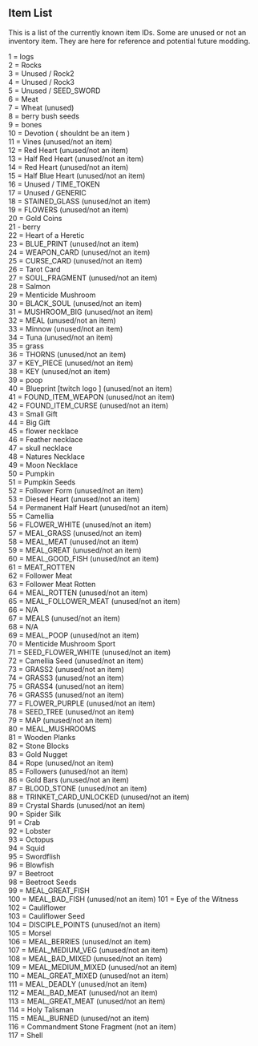 ## Item List

This is a list of the currently known item IDs. Some are unused or not an inventory item. They are here for reference and potential future modding.


1 = logs  
2 = Rocks  
3 = Unused / Rock2  
4 = Unused / Rock3  
5 = Unused / SEED_SWORD  
6 = Meat  
7 = Wheat (unused)  
8 = berry bush seeds  
9 = bones  
10 = Devotion ( shouldnt be an item )  
11 = Vines (unused/not an item)  
12 = Red Heart (unused/not an item)  
13 = Half Red Heart (unused/not an item)  
14 = Red Heart (unused/not an item)  
15 = Half Blue Heart (unused/not an item)  
16 = Unused / TIME_TOKEN  
17 = Unused / GENERIC  
18 = STAINED_GLASS (unused/not an item)  
19 = FLOWERS  (unused/not an item)  
20 = Gold Coins  
21 - berry  
22 = Heart of a Heretic  
23 = BLUE_PRINT  (unused/not an item)  
24 = WEAPON_CARD  (unused/not an item)  
25 = CURSE_CARD  (unused/not an item)  
26 = Tarot Card  
27 = SOUL_FRAGMENT  (unused/not an item)  
28 = Salmon  
29 = Menticide Mushroom  
30 = BLACK_SOUL (unused/not an item)  
31 = MUSHROOM_BIG (unused/not an item)  
32 = MEAL (unused/not an item)  
33 = Minnow  (unused/not an item)  
34 = Tuna (unused/not an item)  
35 = grass  
36 = THORNS  (unused/not an item)  
37 = KEY_PIECE  (unused/not an item)  
38 = KEY  (unused/not an item)  
39 = poop  
40 = Blueprint [twitch logo ]   (unused/not an item)  
41 = FOUND_ITEM_WEAPON   (unused/not an item)  
42 = FOUND_ITEM_CURSE  (unused/not an item)  
43 = Small Gift  
44 = Big Gift  
45 = flower necklace  
46 = Feather necklace  
47 = skull necklace  
48 = Natures Necklace  
49 = Moon Necklace  
50 = Pumpkin  
51 = Pumpkin Seeds  
52 = Follower Form (unused/not an item)  
53 = Diesed Heart (unused/not an item)  
54 = Permanent Half Heart (unused/not an item)  
55 = Camellia  
56 = FLOWER_WHITE (unused/not an item)  
57 = MEAL_GRASS (unused/not an item)  
58 = MEAL_MEAT (unused/not an item)  
59 = MEAL_GREAT (unused/not an item)  
60 = MEAL_GOOD_FISH (unused/not an item)  
61 = MEAT_ROTTEN  
62 = Follower Meat  
63 = Follower Meat Rotten  
64 = MEAL_ROTTEN (unused/not an item)  
65 = MEAL_FOLLOWER_MEAT (unused/not an item)  
66 = N/A  
67 = MEALS (unused/not an item)  
68 = N/A  
69 = MEAL_POOP (unused/not an item)  
70 = Menticide Mushroom Sport  
71 = SEED_FLOWER_WHITE (unused/not an item)  
72 = Camellia Seed (unused/not an item)  
73 = GRASS2  (unused/not an item)  
74 = GRASS3  (unused/not an item)  
75 = GRASS4 (unused/not an item)  
76 = GRASS5 (unused/not an item)  
77 = FLOWER_PURPLE (unused/not an item)  
78 = SEED_TREE (unused/not an item)  
79 = MAP  (unused/not an item)  
80 = MEAL_MUSHROOMS  
81 = Wooden Planks  
82 = Stone Blocks  
83 = Gold Nugget  
84 = Rope (unused/not an item)  
85 = Followers (unused/not an item)  
86 = Gold Bars (unused/not an item)  
87 = BLOOD_STONE (unused/not an item)  
88 = TRINKET_CARD_UNLOCKED (unused/not an item)  
89 = Crystal Shards (unused/not an item)  
90 = Spider Silk  
91 = Crab  
92 = Lobster  
93 = Octopus  
94 = Squid  
95 = Swordflish  
96 = Blowfish  
97 = Beetroot  
98 = Beetroot Seeds  
99 = MEAL_GREAT_FISH  
100 = MEAL_BAD_FISH  (unused/not an item) 
101 = Eye of the Witness  
102 = Cauliflower  
103 = Cauliflower Seed  
104 = DISCIPLE_POINTS  (unused/not an item)  
105 = Morsel  
106 = MEAL_BERRIES  (unused/not an item)  
107 = MEAL_MEDIUM_VEG  (unused/not an item)  
108 = MEAL_BAD_MIXED  (unused/not an item)  
109 = MEAL_MEDIUM_MIXED  (unused/not an item)  
110 = MEAL_GREAT_MIXED  (unused/not an item)  
111 = MEAL_DEADLY  (unused/not an item)  
112 = MEAL_BAD_MEAT (unused/not an item)  
113 = MEAL_GREAT_MEAT  (unused/not an item)  
114 = Holy Talisman  
115 = MEAL_BURNED  (unused/not an item)  
116 = Commandment Stone Fragment  (not an item)  
117 = Shell  
